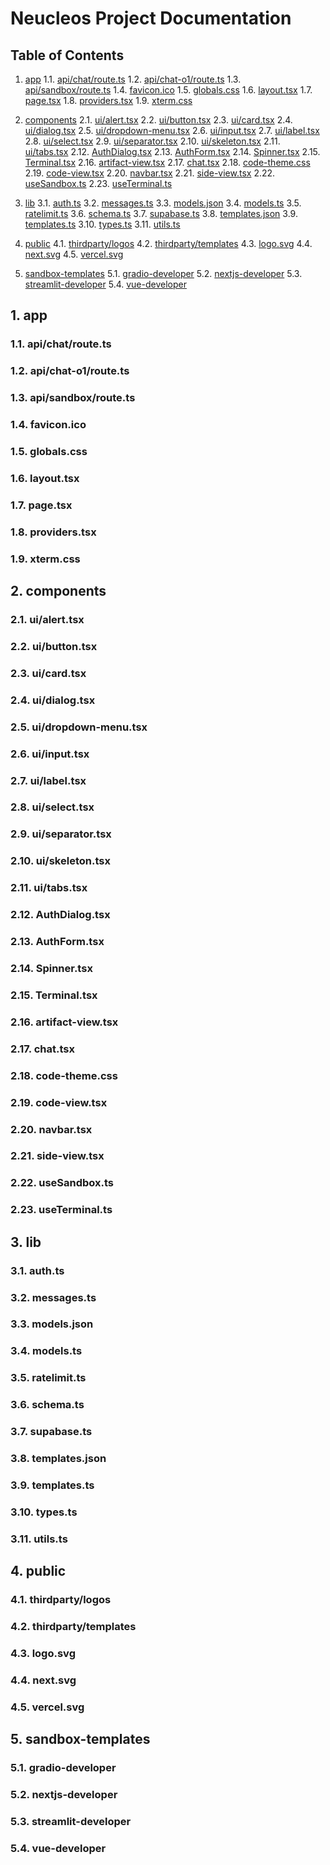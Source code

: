 # Neucleos Project Documentation

## Table of Contents

1. [app](#1-app)
   1.1. [api/chat/route.ts](#11-apichatroutets)
   1.2. [api/chat-o1/route.ts](#12-apichat-o1routets)
   1.3. [api/sandbox/route.ts](#13-apisandboxroutets)
   1.4. [favicon.ico](#14-faviconico)
   1.5. [globals.css](#15-globalscss)
   1.6. [layout.tsx](#16-layouttsx)
   1.7. [page.tsx](#17-pagetsx)
   1.8. [providers.tsx](#18-providerstsx)
   1.9. [xterm.css](#19-xtermcss)

2. [components](#2-components)
   2.1. [ui/alert.tsx](#21-uialerttsx)
   2.2. [ui/button.tsx](#22-uibuttontsx)
   2.3. [ui/card.tsx](#23-uicardtsx)
   2.4. [ui/dialog.tsx](#24-uidialogtsx)
   2.5. [ui/dropdown-menu.tsx](#25-uidropdown-menutsx)
   2.6. [ui/input.tsx](#26-uiinputtsx)
   2.7. [ui/label.tsx](#27-uilabeltsx)
   2.8. [ui/select.tsx](#28-uiselecttsx)
   2.9. [ui/separator.tsx](#29-uiseparatortsx)
   2.10. [ui/skeleton.tsx](#210-uiskeletontsx)
   2.11. [ui/tabs.tsx](#211-uitabstsx)
   2.12. [AuthDialog.tsx](#212-authdialogtsx)
   2.13. [AuthForm.tsx](#213-authformtsx)
   2.14. [Spinner.tsx](#214-spinnertsx)
   2.15. [Terminal.tsx](#215-terminaltsx)
   2.16. [artifact-view.tsx](#216-artifact-viewtsx)
   2.17. [chat.tsx](#217-chattsx)
   2.18. [code-theme.css](#218-code-themecss)
   2.19. [code-view.tsx](#219-code-viewtsx)
   2.20. [navbar.tsx](#220-navbartsx)
   2.21. [side-view.tsx](#221-side-viewtsx)
   2.22. [useSandbox.ts](#222-usesandboxts)
   2.23. [useTerminal.ts](#223-useterminalts)

3. [lib](#3-lib)
   3.1. [auth.ts](#31-authts)
   3.2. [messages.ts](#32-messagests)
   3.3. [models.json](#33-modelsjson)
   3.4. [models.ts](#34-modelsts)
   3.5. [ratelimit.ts](#35-ratelimitts)
   3.6. [schema.ts](#36-schemats)
   3.7. [supabase.ts](#37-supabasets)
   3.8. [templates.json](#38-templatesjson)
   3.9. [templates.ts](#39-templatests)
   3.10. [types.ts](#310-typests)
   3.11. [utils.ts](#311-utilsts)

4. [public](#4-public)
   4.1. [thirdparty/logos](#41-thirdpartylogos)
   4.2. [thirdparty/templates](#42-thirdpartytemplates)
   4.3. [logo.svg](#43-logosvg)
   4.4. [next.svg](#44-nextsvg)
   4.5. [vercel.svg](#45-vercelsvg)

5. [sandbox-templates](#5-sandbox-templates)
   5.1. [gradio-developer](#51-gradio-developer)
   5.2. [nextjs-developer](#52-nextjs-developer)
   5.3. [streamlit-developer](#53-streamlit-developer)
   5.4. [vue-developer](#54-vue-developer)

## 1. app

### 1.1. api/chat/route.ts

### 1.2. api/chat-o1/route.ts

### 1.3. api/sandbox/route.ts

### 1.4. favicon.ico

### 1.5. globals.css

### 1.6. layout.tsx

### 1.7. page.tsx

### 1.8. providers.tsx

### 1.9. xterm.css

## 2. components

### 2.1. ui/alert.tsx

### 2.2. ui/button.tsx

### 2.3. ui/card.tsx

### 2.4. ui/dialog.tsx

### 2.5. ui/dropdown-menu.tsx

### 2.6. ui/input.tsx

### 2.7. ui/label.tsx

### 2.8. ui/select.tsx

### 2.9. ui/separator.tsx

### 2.10. ui/skeleton.tsx

### 2.11. ui/tabs.tsx

### 2.12. AuthDialog.tsx

### 2.13. AuthForm.tsx

### 2.14. Spinner.tsx

### 2.15. Terminal.tsx

### 2.16. artifact-view.tsx

### 2.17. chat.tsx

### 2.18. code-theme.css

### 2.19. code-view.tsx

### 2.20. navbar.tsx

### 2.21. side-view.tsx

### 2.22. useSandbox.ts

### 2.23. useTerminal.ts

## 3. lib

### 3.1. auth.ts

### 3.2. messages.ts

### 3.3. models.json

### 3.4. models.ts

### 3.5. ratelimit.ts

### 3.6. schema.ts

### 3.7. supabase.ts

### 3.8. templates.json

### 3.9. templates.ts

### 3.10. types.ts

### 3.11. utils.ts

## 4. public

### 4.1. thirdparty/logos

### 4.2. thirdparty/templates

### 4.3. logo.svg

### 4.4. next.svg

### 4.5. vercel.svg

## 5. sandbox-templates

### 5.1. gradio-developer

### 5.2. nextjs-developer

### 5.3. streamlit-developer

### 5.4. vue-developer
